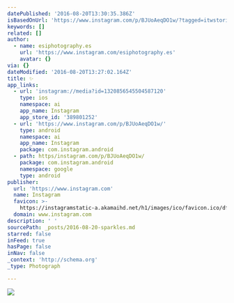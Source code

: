 ```yaml
---
datePublished: '2016-08-20T13:30:35.386Z'
isBasedOnUrl: 'https://www.instagram.com/p/BJUoAeqDO1w/?tagged=itwstories'
keywords: []
related: []
author:
  - name: esiphotography.es
    url: 'https://www.instagram.com/esiphotography.es'
    avatar: {}
via: {}
dateModified: '2016-08-20T13:27:02.164Z'
title: ✨
app_links:
  - url: 'instagram://media?id=1320856545504587120'
    type: ios
    namespace: ai
    app_name: Instagram
    app_store_id: '389801252'
  - url: 'https://www.instagram.com/p/BJUoAeqDO1w/'
    type: android
    namespace: ai
    app_name: Instagram
    package: com.instagram.android
  - path: https/instagram.com/p/BJUoAeqDO1w/
    package: com.instagram.android
    namespace: google
    type: android
publisher:
  url: 'https://www.instagram.com'
  name: Instagram
  favicon: >-
    https://instagramstatic-a.akamaihd.net/h1/images/ico/favicon.ico/dfa85bb1fd63.ico
  domain: www.instagram.com
description: ' '
sourcePath: _posts/2016-08-20-sparkles.md
starred: false
inFeed: true
hasPage: false
inNav: false
_context: 'http://schema.org'
_type: Photograph

---
```

![ ](https://imgflo.herokuapp.com/graph/vahj1ThiexotieMo/e1fb8ff348f00fe515c561942e4f630c/croprotate.jpg?cropheight=448&cropwidth=640&degrees=0&input=https%3A%2F%2Fscontent.cdninstagram.com%2Ft51.2885-15%2Fs640x640%2Fsh0.08%2Fe35%2F14072893_582646375250837_1503270142_n.jpg%3Fig_cache_key%3DMTMyMDg1NjU0NTUwNDU4NzEyMA%253D%253D.2&x=0&y=96)